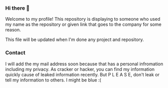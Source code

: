 ### Hi there 👋

<!--
**CiSJiK/CiSJiK** is a ✨ _special_ ✨ repository because its `README.md` (this file) appears on your GitHub profile.

Here are some ideas to get you started:

- 🔭 I’m currently working on ...
- 🌱 I’m currently learning ...
- 👯 I’m looking to collaborate on ...
- 🤔 I’m looking for help with ...
- 💬 Ask me about ...
- 📫 How to reach me: ...
- 😄 Pronouns: ...
- ⚡ Fun fact: ...
-->

Welcome to my profile!
This repository is displaying to someone who used my name as the repository or given link that goes to the company for some reason.

This file will be updated when I'm done any project and repository.

### Contact

I will add the my mail address soon because that has a personal infromation including my privacy. As cracker or hacker, you can find my information quickly cause of leaked information recently. But P L E A S E, don't leak or tell my information to others. I might be blue :(
